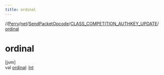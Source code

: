 ```yaml
---
title: ordinal
---
```

//[Perry](../../../../index.html)/[net](../../index.html)/[SendPacketOpcode](../index.html)/[CLASS_COMPETITION_AUTHKEY_UPDATE](index.html)/[ordinal](ordinal.html)



# ordinal



[jvm]\
val [ordinal](ordinal.html): [Int](https://kotlinlang.org/api/latest/jvm/stdlib/kotlin/-int/index.html)




